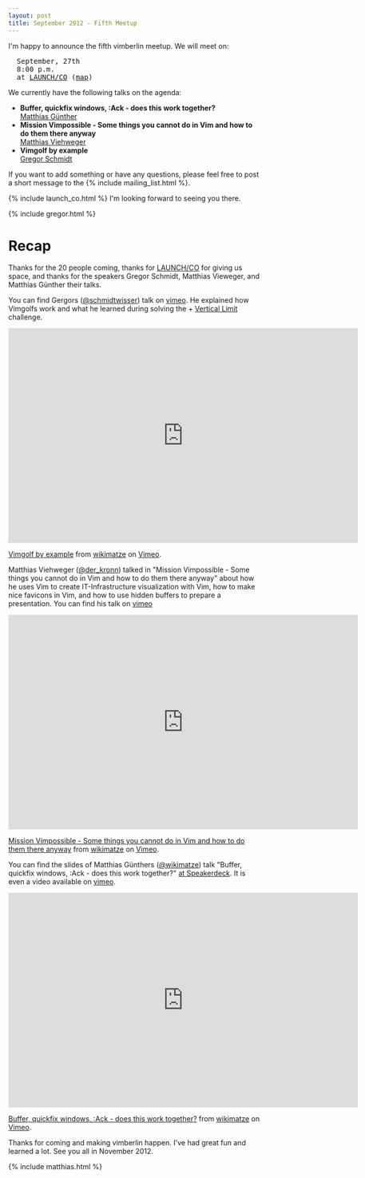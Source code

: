 ```yaml
---
layout: post
title: September 2012 - Fifth Meetup
---
```


I'm happy to announce the fifth vimberlin meetup. We will meet on:

<pre>
  September, 27th
  8:00 p.m.
  at <a href="https://launchco.com/etc/#coworking">LAUNCH/CO</a> (<a href="http://g.co/maps/k62eb">map</a>)
</pre>

We currently have the following talks on the agenda:

<ul>
    <li>
        <strong>Buffer, quickfix windows, :Ack - does this work together?</strong>
        <br/>
        <a href="http://www.wikimatze.de">Matthias Günther</a>
    </li>
    <li>
        <strong>Mission Vimpossible - Some things you cannot do in Vim and how to do them
        there anyway</strong>
        <br/>
        <a href="http://kronn.de/">Matthias Viehweger</a>
    </li>
    <li>
        <strong>Vimgolf by example</strong>
        <br/>
        <a href="http://www.nach-vorne.eu">Gregor Schmidt</a>
    </li>
</ul>

If you want to add something or have any questions, please feel free to post a
short message to the {% include mailing_list.html %}.

{% include launch_co.html %} I'm looking forward to seeing you there.

{% include gregor.html %}


# Recap

Thanks for the 20 people coming, thanks for [LAUNCH/CO](https://launchco.com/etc/#coworking) for giving us space, and thanks for
the speakers Gregor Schmidt, Matthias Vieweger, and Matthias Günther their talks.

You can find Gergors ([@schmidtwisser](https://twitter.com/schmidtwisser)) talk on [vimeo](https://vimeo.com/50492237). He
explained how Vimgolfs work and what he learned during solving the + [Vertical
Limit](vimgolf.com/challenges/50048db8cdc4060002000004) challenge.

<iframe class="center" src="http://player.vimeo.com/video/50492237" width="700" height="430" frameborder="0" webkitAllowFullScreen mozallowfullscreen allowFullScreen></iframe> <p><a href="http://vimeo.com/50492237">Vimgolf by example</a> from <a href="http://vimeo.com/wikimatze">wikimatze</a> on <a href="http://vimeo.com">Vimeo</a>.</p>

Matthias Viehweger ([@der_kronn](https://twitter.com/der_kronn)) talked in "Mission Vimpossible - Some things you cannot do in Vim
and how to do them there anyway" about how he uses Vim to create IT-Infrastructure visualization with Vim, how to make nice
favicons in Vim, and how to use hidden buffers to prepare a presentation. You can find his talk on
[vimeo](https://vimeo.com/50492236)

<iframe class="center" src="http://player.vimeo.com/video/50492236" width="700" height="430" frameborder="0" webkitAllowFullScreen mozallowfullscreen allowFullScreen></iframe> <p><a href="http://vimeo.com/50492236">Mission Vimpossible - Some things you cannot do in Vim and how to do them there anyway</a> from <a href="http://vimeo.com/wikimatze">wikimatze</a> on <a href="http://vimeo.com">Vimeo</a>.</p>


You can find the slides of Matthias Günthers ([@wikimatze](https://twitter.com/wikimatze)) talk "Buffer, quickfix windows, :Ack -
does this work together?"
[at Speakerdeck](https://speakerdeck.com/u/wikimatze/p/buffer-quickfix-windows-ack-does-this-work-together). It is even a video available
on [vimeo](https://vimeo.com/50508801).


<iframe class="center" src="http://player.vimeo.com/video/50508801" width="700" height="430" frameborder="0" webkitAllowFullScreen mozallowfullscreen allowFullScreen></iframe> <p><a href="http://vimeo.com/50508801">Buffer, quickfix windows, :Ack - does this work together?</a> from <a href="http://vimeo.com/wikimatze">wikimatze</a> on <a href="http://vimeo.com">Vimeo</a>.</p>

Thanks for coming and making vimberlin happen. I've had great fun and learned a lot. See you all in November 2012.

{% include matthias.html %}

